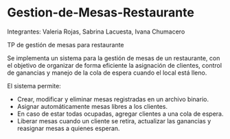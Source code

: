 # Gestion-de-Mesas-Restaurante
Integrantes: Valeria Rojas, Sabrina Lacuesta, Ivana Chumacero

TP de gestión de mesas para restaurante

Se implementa un sistema para la gestión de mesas de un restaurante, con el objetivo de organizar de forma eficiente la asignación de clientes, control de ganancias y manejo de la cola de espera cuando el local está lleno.

El sistema permite:

- Crear, modificar y eliminar mesas registradas en un archivo binario.
- Asignar automáticamente mesas libres a los clientes.
- En caso de estar todas ocupadas, agregar clientes a una cola de espera.
- Liberar mesas cuando un cliente se retira, actualizar las ganancias y reasignar mesas a quienes esperan.
